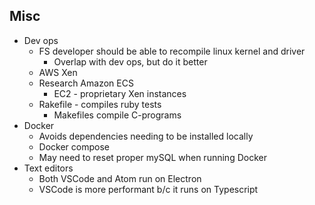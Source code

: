 ## Misc 

- Dev ops 
    - FS developer should be able to recompile linux kernel and driver 
        - Overlap with dev ops, but do it better 
    - AWS Xen 
    - Research Amazon ECS 
        - EC2 - proprietary Xen instances 
    - Rakefile - compiles ruby tests 
        - Makefiles compile C-programs 
- Docker 
    - Avoids dependencies needing to be installed locally 
    - Docker compose 
    - May need to reset proper mySQL when running Docker 
- Text editors 
    - Both VSCode and Atom run on Electron 
    - VSCode is more performant b/c it runs on Typescript 
